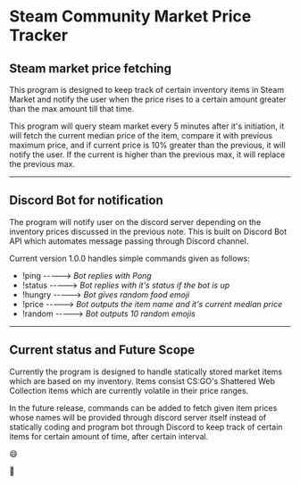 # Steam Community Market Price Tracker

## Steam market price fetching

This program is designed to keep track of certain inventory items in Steam Market and notify the user when the price rises to a certain amount greater than the max amount till that time.

This program will query steam market every 5 minutes after it's initiation, it will fetch the current median price of the item, compare it with previous maximum price, and if current price is 10% greater than the previous, it will notify the user. If the current is higher than the previous max, it will replace the previous max.

---

## Discord Bot for notification

The program will notify user on the discord server depending on the inventory prices discussed in the previous note. This is built on Discord Bot API which automates message passing through Discord channel.

Current version 1.0.0 handles simple commands given as follows:

- !ping  -----> *Bot replies with Pong*
- !status -----> *Bot replies with it's status if the bot is up*
- !hungry -----> *Bot gives random food emoji*
- !price -----> *Bot outputs the item name and it's current median price*
- !random -----> *Bot outputs 10 random emojis*

---

## Current status and Future Scope

Currently the program is designed to handle statically stored market items which are based on my inventory. Items consist CS:GO's Shattered Web Collection items which are currently volatile in their price ranges.

In the future release, commands can be added to fetch given item prices whose names will be provided through discord server itself instead of statically coding and program bot through Discord to keep track of certain items for certain amount of time, after certain interval.



:smile:

:100:

